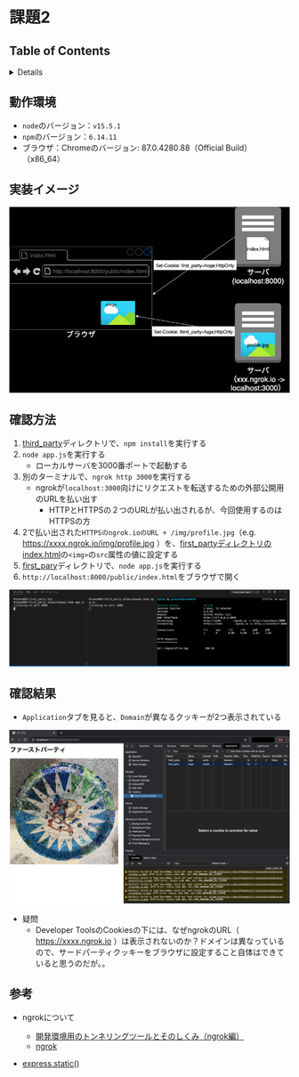 # 課題2

## Table of Contents
<!-- START doctoc generated TOC please keep comment here to allow auto update -->
<!-- DON'T EDIT THIS SECTION, INSTEAD RE-RUN doctoc TO UPDATE -->
<details>
<summary>Details</summary>

- [動作環境](#%E5%8B%95%E4%BD%9C%E7%92%B0%E5%A2%83)
- [実装イメージ](#%E5%AE%9F%E8%A3%85%E3%82%A4%E3%83%A1%E3%83%BC%E3%82%B8)
- [確認方法](#%E7%A2%BA%E8%AA%8D%E6%96%B9%E6%B3%95)
- [確認結果](#%E7%A2%BA%E8%AA%8D%E7%B5%90%E6%9E%9C)
- [参考](#%E5%8F%82%E8%80%83)

</details>
<!-- END doctoc generated TOC please keep comment here to allow auto update -->

## 動作環境

* `node`のバージョン：`v15.5.1`
* `npm`のバージョン：`6.14.11`
* ブラウザ：Chromeのバージョン: 87.0.4280.88（Official Build） （x86_64）

## 実装イメージ

![](../../../assets/third_party_cookie_architecture.png)

## 確認方法

1. [third_party](./third_party)ディレクトリで、`npm install`を実行する
2. `node app.js`を実行する
   * ローカルサーバを3000番ポートで起動する
3. 別のターミナルで、`ngrok http 3000`を実行する
   * ngrokが`localhost:3000`向けにリクエストを転送するための外部公開用のURLを払い出す
     * HTTPとHTTPSの２つのURLが払い出されるが、今回使用するのはHTTPSの方
4. 2で払い出された`HTTPSのngrok.ioのURL + /img/profile.jpg`（e.g. https://xxxx.ngrok.io/img/profile.jpg ）を、[first_partyディレクトリのindex.html](./first_party/public/index.html)の`<img>`の`src`属性の値に設定する
5. [first_pary](./first_party)ディレクトリで、`node app.js`を実行する
6. `http://localhost:8000/public/index.html`をブラウザで開く

![](../../../assets/third_party_terminal.png)

## 確認結果

* `Application`タブを見ると、`Domain`が異なるクッキーが2つ表示されている

![](../../../assets/third_party_cookie_result.png)

* 疑問
  * Developer ToolsのCookiesの下には、なぜngrokのURL（ https://xxxx.ngrok.io ）は表示されないのか？ドメインは異なっているので、サードパーティクッキーをブラウザに設定すること自体はできていると思うのだが。。

## 参考

* ngrokについて
  * [開発環境用のトンネリングツールとそのしくみ（ngrok編）](https://speakerdeck.com/gishi_yama/mild-web-sap06)
  * [ngrok](https://ngrok.com/)

* [express.static()](https://expressjs.com/ja/4x/api.html#express.static)